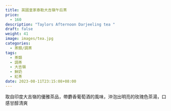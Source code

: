 ```yaml
---
title: 英國皇家泰勒大吉嶺午后茶
price:
  - 160
description: "Taylors Afternoon Darjeeling tea "
draft: false
weight: 41
image: images/tea.jpg
categories:
  - 茶類/調茶
tags:
  - 茶類
  - 調茶
  - 大吉嶺
  - 鮮奶
  - 紅茶
date: 2023-08-11T23:15:08+08:00
---
```

取自印度大吉嶺的優雅茶品，帶麝香葡萄酒的風味，沖泡出明亮的玫瑰色茶湯，口感甘醇清爽